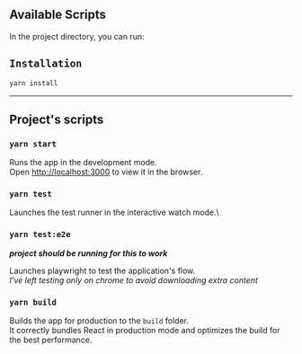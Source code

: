 ## Available Scripts

In the project directory, you can run:

## `Installation`
```bash
yarn install
```

---
## Project's scripts
### `yarn start`

Runs the app in the development mode.\
Open [http://localhost:3000](http://localhost:3000) to view it in the browser.

### `yarn test`

Launches the test runner in the interactive watch mode.\


### `yarn test:e2e`

***project should be running for this to work***

Launches playwright to test the application's flow.\
*I've left testing only on chrome to avoid downloading extra content*


### `yarn build`

Builds the app for production to the `build` folder.\
It correctly bundles React in production mode and optimizes the build for the best performance.